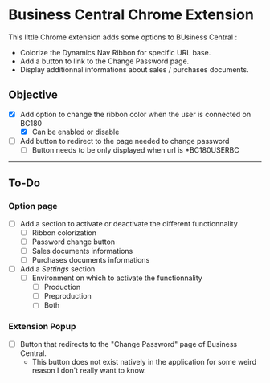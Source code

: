 # Business Central Chrome Extension

This little Chrome extension adds some options to BUsiness Central :

- Colorize the Dynamics Nav Ribbon for specific URL base.
- Add a button to link to the Change Password page.
- Display additionnal informations about sales / purchases documents.

## Objective

- [x] Add option to change the ribbon color when the user is connected on BC180
    - [x] Can be enabled or disable
- [ ] Add button to redirect to the page needed to change password
    - [ ] Button needs to be only displayed when url is *BC180USERBC

---

## To-Do

### Option page

- [ ] Add a section to activate or deactivate the different functionnality
    - [ ] Ribbon colorization
    - [ ] Password change button
    - [ ] Sales documents informations
    - [ ] Purchases documents informations
- [ ] Add a *Settings* section
    - [ ] Environment on which to activate the functionnality
        - [ ] Production
        - [ ] Preproduction
        - [ ] Both

### Extension Popup

- [ ] Button that redirects to the "Change Password" page of Business Central.
    - This button does not exist natively in the application for some weird reason I don't really want to know.